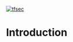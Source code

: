 [![tfsec](https://github.com/raintreeinc/fox-rehab/actions/workflows/tfsec.yml/badge.svg)](https://github.com/raintreeinc/fox-rehab/actions/workflows/tfsec.yml)
# Introduction
